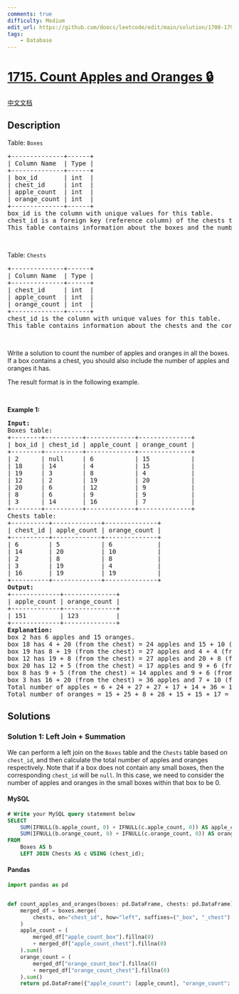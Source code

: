 ```yaml
---
comments: true
difficulty: Medium
edit_url: https://github.com/doocs/leetcode/edit/main/solution/1700-1799/1715.Count%20Apples%20and%20Oranges/README_EN.md
tags:
    - Database
---
```


<!-- problem:start -->

# [1715. Count Apples and Oranges 🔒](https://leetcode.com/problems/count-apples-and-oranges)

[中文文档](/solution/1700-1799/1715.Count%20Apples%20and%20Oranges/README.md)

## Description

<!-- description:start -->

<p>Table: <code>Boxes</code></p>

<pre>
+--------------+------+
| Column Name  | Type |
+--------------+------+
| box_id       | int  |
| chest_id     | int  |
| apple_count  | int  |
| orange_count | int  |
+--------------+------+
box_id is the column with unique values for this table.
chest_id is a foreign key (reference column) of the chests table.
This table contains information about the boxes and the number of oranges and apples they have. Each box may include a chest, which also can contain oranges and apples.
</pre>

<p>&nbsp;</p>

<p>Table: <code>Chests</code></p>

<pre>
+--------------+------+
| Column Name  | Type |
+--------------+------+
| chest_id     | int  |
| apple_count  | int  |
| orange_count | int  |
+--------------+------+
chest_id is the column with unique values for this table.
This table contains information about the chests and the corresponding number of oranges and apples they have.
</pre>

<p>&nbsp;</p>

<p>Write a solution to count the number of apples and oranges in all the boxes. If a box contains a chest, you should also include the number of apples and oranges it has.</p>

<p>The result format is in the following example.</p>

<p>&nbsp;</p>
<p><strong class="example">Example 1:</strong></p>

<pre>
<strong>Input:</strong> 
Boxes table:
+--------+----------+-------------+--------------+
| box_id | chest_id | apple_count | orange_count |
+--------+----------+-------------+--------------+
| 2      | null     | 6           | 15           |
| 18     | 14       | 4           | 15           |
| 19     | 3        | 8           | 4            |
| 12     | 2        | 19          | 20           |
| 20     | 6        | 12          | 9            |
| 8      | 6        | 9           | 9            |
| 3      | 14       | 16          | 7            |
+--------+----------+-------------+--------------+
Chests table:
+----------+-------------+--------------+
| chest_id | apple_count | orange_count |
+----------+-------------+--------------+
| 6        | 5           | 6            |
| 14       | 20          | 10           |
| 2        | 8           | 8            |
| 3        | 19          | 4            |
| 16       | 19          | 19           |
+----------+-------------+--------------+
<strong>Output:</strong> 
+-------------+--------------+
| apple_count | orange_count |
+-------------+--------------+
| 151         | 123          |
+-------------+--------------+
<strong>Explanation:</strong> 
box 2 has 6 apples and 15 oranges.
box 18 has 4 + 20 (from the chest) = 24 apples and 15 + 10 (from the chest) = 25 oranges.
box 19 has 8 + 19 (from the chest) = 27 apples and 4 + 4 (from the chest) = 8 oranges.
box 12 has 19 + 8 (from the chest) = 27 apples and 20 + 8 (from the chest) = 28 oranges.
box 20 has 12 + 5 (from the chest) = 17 apples and 9 + 6 (from the chest) = 15 oranges.
box 8 has 9 + 5 (from the chest) = 14 apples and 9 + 6 (from the chest) = 15 oranges.
box 3 has 16 + 20 (from the chest) = 36 apples and 7 + 10 (from the chest) = 17 oranges.
Total number of apples = 6 + 24 + 27 + 27 + 17 + 14 + 36 = 151
Total number of oranges = 15 + 25 + 8 + 28 + 15 + 15 + 17 = 123
</pre>

<!-- description:end -->

## Solutions

<!-- solution:start -->

### Solution 1: Left Join + Summation

We can perform a left join on the `Boxes` table and the `Chests` table based on `chest_id`, and then calculate the total number of apples and oranges respectively. Note that if a box does not contain any small boxes, then the corresponding `chest_id` will be `null`. In this case, we need to consider the number of apples and oranges in the small boxes within that box to be 0.

<!-- tabs:start -->

#### MySQL

```sql
# Write your MySQL query statement below
SELECT
    SUM(IFNULL(b.apple_count, 0) + IFNULL(c.apple_count, 0)) AS apple_count,
    SUM(IFNULL(b.orange_count, 0) + IFNULL(c.orange_count, 0)) AS orange_count
FROM
    Boxes AS b
    LEFT JOIN Chests AS c USING (chest_id);
```

#### Pandas

```python
import pandas as pd


def count_apples_and_oranges(boxes: pd.DataFrame, chests: pd.DataFrame) -> pd.DataFrame:
    merged_df = boxes.merge(
        chests, on="chest_id", how="left", suffixes=("_box", "_chest")
    )
    apple_count = (
        merged_df["apple_count_box"].fillna(0)
        + merged_df["apple_count_chest"].fillna(0)
    ).sum()
    orange_count = (
        merged_df["orange_count_box"].fillna(0)
        + merged_df["orange_count_chest"].fillna(0)
    ).sum()
    return pd.DataFrame({"apple_count": [apple_count], "orange_count": [orange_count]})
```

<!-- tabs:end -->

<!-- solution:end -->

<!-- problem:end -->
